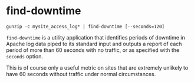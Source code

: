 # find-downtime

```
gunzip -c mysite_access_log* | find-downtime [--seconds=120]
```

`find-downtime` is a utility application that identifies periods of downtime in Apache log data piped to its standard input and outputs a report of each period of more than 60 seconds with no traffic, or as specified with the `seconds` option.

This is of course only a useful metric on sites that are extremely unlikely to have 60 seconds without traffic under normal circumstances.
